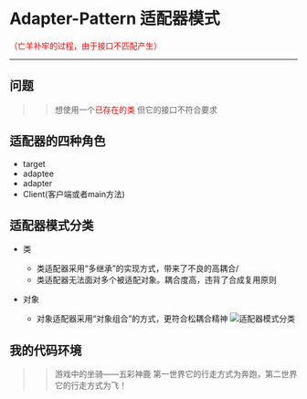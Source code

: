 # Adapter-Pattern 适配器模式
<font color=#ff0000>（亡羊补牢的过程，由于接口不匹配产生）</font>
***

## 问题
>> 想使用一个<font color=#ff0000>已存在的类</font>
>> 但它的接口不符合要求

## 适配器的四种角色
* target
* adaptee
* adapter
* Client(客户端或者main方法)

## 适配器模式分类
* 类
	* 类适配器采用“多继承”的实现方式，带来了不良的高耦合/<br> 
	* 类适配器无法面对多个被适配对象。耦合度高，违背了合成复用原则

* 对象
	* 对象适配器采用“对象组合”的方式，更符合松耦合精神
![适配器模式分类](https://github.com/zhangxixian/Adapter-Pattern/blob/master/img/adapter_pattern_type.png) 

## 我的代码环境
>> 游戏中的坐骑——五彩神鹿
>> 第一世界它的行走方式为奔跑，第二世界它的行走方式为飞！

